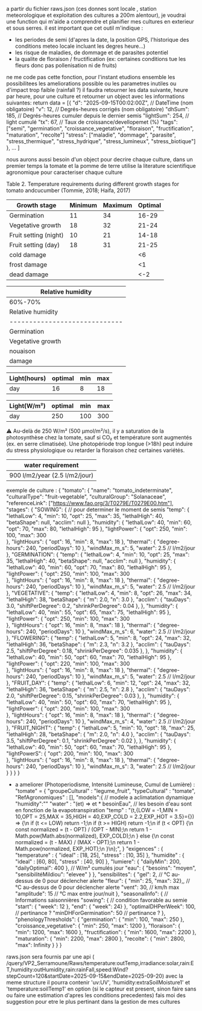 a partir du fichier raws.json (ces donnes sont locale , station meteorologique et exploitation des cultures a 200m alentour), je voudrai une function qui m'aide a comprendre et planifier mes cultures en exterieur et sous serres.
il est important que cet outil m'indique :

- les periodes de semi (d'apres la date, la position GPS, l'historique des conditions meteo locale incluant les degres heure...)
- les risque de maladies, de dommage et de parasites potentiel
- la qualite de floraison / fructification (ex: certaines conditions tue les fleurs donc pas pollenisation ni de fruits)

ne me code pas cette fonction, pour l'instant etudions ensemble les possibilitees les ameliorations possible ou les parametres inutiles ou d'impact trop faible (rainfall ?)
il faudra retourner les data suivante, heure par heure, pour une culture et retourner un object avec les informations suivantes:
return data = [{
    "d": "2025-09-15T00:02:00Z",  // DateTime (nom obligatoire)
    "v": 12,                    // Degrés-heures corrigés (nom obligatoire)
    "dhSum": 185,                // Degrés-heures cumuler depuis le dernier semis
    "lightSum": 254,              // light cumulé
    "tx": 67,                     // Taux de croissance/devellopemet (%)
    "tags": ["semi", "germination", "croissance_vegetative", "floraison", "fructification", "maturation", "recolte"]
    "stress": ["maladie", "dommage", "parasite", "stress_thermique", "stress_hydrique", "stress_lumineux", "stress_biotique"]
    },
    ...
]

nous aurons aussi besoin d'un object pour decrire chaque culture, dans un premier temps la tomate et la pomme de terre
utilise la literature scientifique agronomique pour caracteriser chaque culture

Table 2. Temperature requirements during different growth stages for tomato andcucumber (Tommie, 2018; Haifa, 2017)

| Growth stage          | Minimum | Maximum | Optimal |
| --------------------- | ------- | ------- | ------- |
| Germination           | 11      | 34      | 16-29   |
| Vegetative growth     | 18      | 32      | 21-24   |
| Fruit setting (night) | 10      | 21      | 14-18   |
| Fruit setting (day)   | 18      | 31      | 21-25   |
| cold damage           |         |         | <6      |
| frost damage          |         |         | <1      |
| dead damage           |         |         | <-2     |

| Relative humidity             |
| ----------------------------- |
| 60%-70%                       |
| Relative humidity             |
| ----------------------------- |
| Germination                   |
| Vegetative growth             |
| nouaison                      |
| damage                        |

| Light(hours)   | optimal | min | max |
| -------------- | ------- | --- | --- |
| day            | 16      | 8   | 18  |

| Light(W/m²)    | optimal | min | max |
| -------------- | ------- | --- | --- |
| day            | 250     | 100 | 300 |

⚠️ Au-delà de 250 W/m² (500 μmol/m²/s), il y a saturation de la photosynthèse chez la tomate, sauf si CO₂ et température sont augmentés (ex. en serre climatisée). Une photopériode trop longue (>18h) peut induire du stress physiologique ou retarder la floraison chez certaines variétés.

| water requirement             |
| ----------------------------- |
| 900 l/m2/year (2.5 l/m2/jour) |

exemple de culture :
{
  "tomato": {
    "name": "tomato_indeterminate",
    "culturalType": "fruit-vegetable",
    "culturalGroup": "Solanaceae",
    "referenceLink": ["https://www.fao.org/3/T0279E/T0279E00.htm"],
    "stages": {
      "SOWING": { // pour determiner le moment de semis
        "temp": {
          "lethalLow": 4,
          "min": 10,
          "opt": 25,
          "max": 35,
          "lethalHigh": 40,
          "betaShape": null,
          "acclim": null
        },
        "humidity": {
          "lethalLow": 40,
          "min": 60,
          "opt": 70,
          "max": 80,
          "lethalHigh": 95
        },
        "lightPower": {
          "opt": 250,
          "min": 100,
          "max": 300				
        },
        "lightHours": {
          "opt": 16,
          "min": 8,
          "max": 18
        },
        "thermal": {
          "degree-hours": 240,
          "periodDays": 10
        },
        "windMax_m_s": 5,
        "water": 2.5 // l/m2/jour
      },
      "GERMINATION": {
        "temp": {
          "lethalLow": 4,
          "min": 10,
          "opt": 25,
          "max": 35,
          "lethalHigh": 40,
          "betaShape": null,
          "acclim": null
        },
        "humidity": {
          "lethalLow": 40,
          "min": 60,
          "opt": 70,
          "max": 80,
          "lethalHigh": 95
        },
        "lightPower": {
          "opt": 250,
          "min": 100,
          "max": 300				
        },
        "lightHours": {
          "opt": 16,
          "min": 8,
          "max": 18
        },
        "thermal": {
          "degree-hours": 240,
          "periodDays": 10
        },
        "windMax_m_s": 5,
        "water": 2.5 // l/m2/jour
      },
      "VEGETATIVE": {
        "temp": {
          "lethalLow": 4,
          "min": 8,
          "opt": 26,
          "max": 34,
          "lethalHigh": 38,
          "betaShape": { "m": 2.0, "n": 3.0 },
          "acclim": { "tauDays": 3.0, "shiftPerDegree": 0.2, "shrinkPerDegree": 0.04 },
        },
        "humidity": {
          "lethalLow": 40,
          "min": 55,
          "opt": 65,
          "max": 75,
          "lethalHigh": 95
        },
        "lightPower": {
          "opt": 250,
          "min": 100,
          "max": 300				
        },
        "lightHours": {
          "opt": 16,
          "min": 8,
          "max": 18
        },
        "thermal": {
          "degree-hours": 240,
          "periodDays": 10
        },
        "windMax_m_s": 6,
        "water": 2.5 // l/m2/jour
      },
      "FLOWERING": {
        "temp": {
          "lethalLow": 5,
          "min": 8,
          "opt": 24,
          "max": 32,
          "lethalHigh": 36,
          "betaShape": { "m": 2.3, "n": 3.2 },
          "acclim": { "tauDays": 2.5, "shiftPerDegree": 0.18, "shrinkPerDegree": 0.035 },
        },
        "humidity": {
          "lethalLow": 40,
          "min": 50,
          "opt": 60,
          "max": 70,
          "lethalHigh": 95
        },
        "lightPower": {
          "opt": 220,
          "min": 100,
          "max": 300			
        },
        "lightHours": {
          "opt": 16,
          "min": 8,
          "max": 18
        },
        "thermal": {
          "degree-hours": 240,
          "periodDays": 10
        },
        "windMax_m_s": 5,
        "water": 2.5 // l/m2/jour
      },
      "FRUIT_DAY": {
        "temp": {
          "lethalLow": 6,
          "min": 12,
          "opt": 24,
          "max": 32,
          "lethalHigh": 36,
          "betaShape": { "m": 2.5, "n": 2.8 },
          "acclim": { "tauDays": 2.0, "shiftPerDegree": 0.15, "shrinkPerDegree": 0.03 },
        },
        "humidity": {
          "lethalLow": 40,
          "min": 50,
          "opt": 60,
          "max": 70,
          "lethalHigh": 95
        },
        "lightPower": {
          "opt": 200,
          "min": 100,
          "max": 300			
        },
        "lightHours": {
          "opt": 16,
          "min": 8,
          "max": 18
        },
        "thermal": {
          "degree-hours": 240,
          "periodDays": 10
        },
        "windMax_m_s": 4,
        "water": 2.5 // l/m2/jour
      },
      "FRUIT_NIGHT": {
        "temp": {
          "lethalLow": 5,
          "min": 10,
          "opt": 18,
          "max": 25,
          "lethalHigh": 28,
          "betaShape": { "m": 2.0, "n": 4.0 },
          "acclim": { "tauDays": 3.5, "shiftPerDegree": 0.1, "shrinkPerDegree": 0.02 },
        },
        "humidity": {
          "lethalLow": 40,
          "min": 50,
          "opt": 60,
          "max": 70,
          "lethalHigh": 95
        },
        "lightPowerS": {
          "opt": 200,
          "min": 100,
          "max": 300			
        },
        "lightHours": {
          "opt": 16,
          "min": 8,
          "max": 18
        },
        "thermal": {
          "degree-hours": 240,
          "periodDays": 10
        },
        "windMax_m_s": 3,
        "water": 2.5 // l/m2/jour
      }
    }
  }
}


- a ameliorer (Photoperiodisme, Intensité Lumineuse, Cumul de Lumière) :
  "tomate" = {
  "groupeCultural" : "legume_fruit",
  "typeCultural" : "tomate",
  "RefAgronomiques" : [],
  "models":{ // modele a aclimatation dynamique
    "humidity":""
    "water" : "(et) => et * besoinEau", // les besoin d'eau sont en fonction de la evapotranspiration
    "temp" : "(t,{LOW = -1,MIN = 10,OPT = 25,MAX = 35,HIGH = 40,EXP_COLD = 2.2,EXP_HOT = 3.5}={}) => {\n  if (t <= LOW) return -1;\n  if (t >= HIGH) return -1;\n  if (t < OPT) {\n    const normalized = (t - OPT) / (OPT - MIN);\n    return 1 - Math.pow(Math.abs(normalized), EXP_COLD);\n  } else {\n    const normalized = (t - MAX) / (MAX - OPT);\n    return 1 - Math.pow(normalized, EXP_HOT);\n  }\n};",
  }
  "exigences" : {
  "temperature" : { "ideal" : [18, 25], "stress" : [10, 35] },
  "humidite" : { "ideal" : [60, 80], "stress" : [40, 90] },
  "lumiere": { "dailyMin": 200, "dailyOptimal": 400 }, // W/m² cumulés jour
  "eau": { "besoins": "moyen", "sensibilitéMildiou": "elevee" }
  },
  "sensibilites": {
  "gel": 2,        // °C au-dessus de 0 pour déclencher alerte
  "fleur": { "min": 25, "max": 32},,        // °C au-dessus de 0 pour déclencher alerte
  "vent": 30,      // km/h max
  "amplitude": 15  // °C max entre jour/nuit
  },
  "seasonalInfo": { // Informations saisonnières
  "sowing": { // condition favorable au semie
  "start": { "week": 12 },
  "end": { "week": 24}
  },
  "optimalDHPerWeek": 100, // pertinance ?
  "minDHForGermination": 50 // pertinance ?
  },
  "phenologyThresholds": {
  "germination": { "min": 100, "max": 250 },
  "croissance_vegetative": { "min": 250, "max": 1200 },
  "floraison": { "min": 1200, "max": 1600 },
  "fructification": { "min": 1600, "max": 2200 },
  "maturation": { "min": 2200, "max": 2800 },
  "recolte": { "min": 2800, "max": Infinity }
  }
  }


raws.json sera fournis par une api ( /query/VP2_Serramoune/Raws/temperature:outTemp,irradiance:solar,rain:ET,humidity:outHumidity,rain:rainFall,speed:Wind?stepCount=120&startDate=2025-09-15&endDate=2025-09-20) avec la meme structure
il pourra contenir 'uv:UV', 'humidity:extraSoilMoisture1' et 'temperature:soilTemp1' en option (si le capteur est present, sinon faire sans ou faire une estimation d'apres les conditions precedentes)
fais moi des suggestion pour etre le plus pertinant dans la gestion de mes cultures
